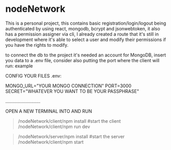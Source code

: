 # nodeNetwork
This is a personal project, this contains basic registration/login/logout being authenticated by using react, mongodb, bcrypt and jsonwebtoken, it also has a permission assigner via cli, I already created a route that it's still in development where it's able to select a user and modify their permissions if you have the rights to modify.

to connect the db to the project it's needed an account for MongoDB, insert you data to a .env file, consider also putting the port where the client will run: example

CONFIG YOUR FILES 
.env:

MONGO_URL="YOUR MONGO CONNECTION"
PORT=3000
SECRET="WHATEVER YOU WANT TO BE YOUR PASSPHRASE"

...........................

OPEN A NEW TERMINAL INTO AND RUN
>/nodeNetwork/client/npm install
#start the client
>/nodeNetwork/client/npm run dev

>/nodeNetwork/server/npm install
#start the server
>/nodeNetwork/client/npm start

